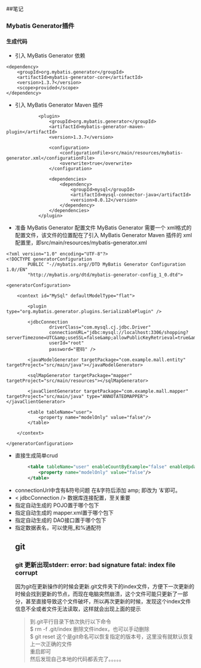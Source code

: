 ##笔记
### Mybatis Generator插件 

####   生成代码
- 引入 MyBatis Generator 依赖
````
<dependency>
	<groupId>org.mybatis.generator</groupId>
	<artifactId>mybatis-generator-core</artifactId>
	<version>1.3.7</version>
	<scope>provided</scope>
</dependency>
````
- 引入 MyBatis Generator Maven 插件
````
			<plugin>
				<groupId>org.mybatis.generator</groupId>
				<artifactId>mybatis-generator-maven-plugin</artifactId>
				<version>1.3.7</version>

				<configuration>
					<configurationFile>src/main/resources/mybatis-generator.xml</configurationFile>
					<overwrite>true</overwrite>
				</configuration>

				<dependencies>
					<dependency>
						<groupId>mysql</groupId>
						<artifactId>mysql-connector-java</artifactId>
						<version>8.0.12</version>
					</dependency>
				</dependencies>
			</plugin>
````
- 准备 MyBatis Generator 配置文件
MyBatis Generator 需要一个 xml格式的配置文件，该文件的位置配在了引入 MyBatis Generator Maven 插件的 xml配置里，即src/main/resources/mybatis-generator.xml
````
<?xml version="1.0" encoding="UTF-8"?>
<!DOCTYPE generatorConfiguration
        PUBLIC "-//mybatis.org//DTD MyBatis Generator Configuration 1.0//EN"
        "http://mybatis.org/dtd/mybatis-generator-config_1_0.dtd">

<generatorConfiguration>

    <context id="MySql" defaultModelType="flat">

        <plugin type="org.mybatis.generator.plugins.SerializablePlugin" />

        <jdbcConnection
                driverClass="com.mysql.cj.jdbc.Driver"
                connectionURL="jdbc:mysql://localhost:3306/shopping?serverTimezone=UTC&amp;useSSL=false&amp;allowPublicKeyRetrieval=true&amp;nullCatalogMeansCurrent=true"
                userId="root"
                password="密码" />

        <javaModelGenerator targetPackage="com.example.mall.entity" targetProject="src/main/java"></javaModelGenerator>

        <sqlMapGenerator targetPackage="mapper"  targetProject="src/main/resources"></sqlMapGenerator>

        <javaClientGenerator targetPackage="com.example.mall.mapper" targetProject="src/main/java" type="ANNOTATEDMAPPER"></javaClientGenerator>

        <table tableName="user">
            <property name="modelOnly" value="false"/>
        </table>

    </context>

</generatorConfiguration>
````
- 直接生成简单crud 
```xml
        <table tableName="user" enableCountByExample="false" enableUpdateByExample="false">
            <property name="modelOnly" value="false"/>
        </table>
```

- connectionUrl中含有&符号问题
在&字符后添加 amp; 即改为 '&amp;'即可。
- < jdbcConnection /> 数据库连接配置，至关重要
- <javaModelGenerator /> 指定自动生成的 POJO置于哪个包下
- <sqlMapGenerator /> 指定自动生成的 mapper.xml置于哪个包下
- <javaClientGenerator /> 指定自动生成的 DAO接口置于哪个包下
- <table /> 指定数据表名，可以使用_和%通配符


#### 
## git
### git 更新出现stderr: error: bad signature fatal: index file corrupt
因为git在更新操作的时候会更新.git文件夹下的index文件，方便下一次更新的时候会找到更新的节点，而现在电脑突然崩溃，这个文件可能只更新了一部分，甚至直接导致这个文件破坏，所以再次更新的时候，发现这个index文件信息不全或者文件无法读取，这样就会出现上面的提示
>   到.git平行目录下依次执行以下命令  
$ rm -f .git/index     删除文件index，也可以手动删除    
$ git reset       这个是git命名可以恢复指定的版本号，这里没有就默认恢复上一次正确的文件  
重启即可    
然后发现自己本地的代码都丢完了。。。。。        
>      
